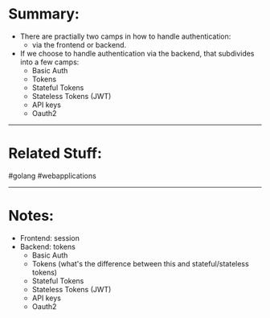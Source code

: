 # Summary:
- There are practially two camps in how to handle authentication:
	- via the frontend or backend.
- If we choose to handle authentication via the backend, that subdivides into a few camps:
	- Basic Auth
	- Tokens
	- Stateful Tokens
	- Stateless Tokens (JWT)
	- API keys
	- Oauth2
---
# Related Stuff:
#golang 
#webapplications 

---
# Notes:
- Frontend: session
- Backend: tokens
	- Basic Auth
	- Tokens (what's the difference between this and stateful/stateless tokens)
	- Stateful Tokens
	- Stateless Tokens (JWT)
	- API keys
	- Oauth2